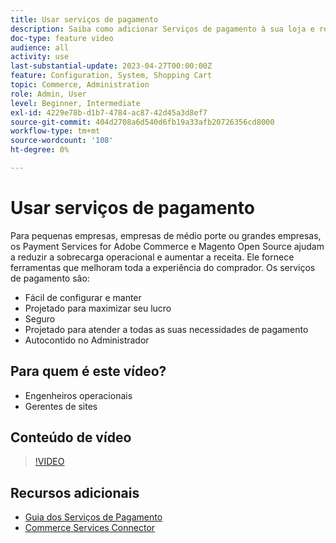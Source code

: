 ```yaml
---
title: Usar serviços de pagamento
description: Saiba como adicionar Serviços de pagamento à sua loja e reduzir a sobrecarga operacional, aumentar a receita e melhorar toda a experiência do comprador.
doc-type: feature video
audience: all
activity: use
last-substantial-update: 2023-04-27T00:00:00Z
feature: Configuration, System, Shopping Cart
topic: Commerce, Administration
role: Admin, User
level: Beginner, Intermediate
exl-id: 4229e78b-d1b7-4784-ac87-42d45a3d8ef7
source-git-commit: 404d2708a6d540d6fb19a33afb20726356cd8000
workflow-type: tm+mt
source-wordcount: '108'
ht-degree: 0%

---
```


# Usar serviços de pagamento

Para pequenas empresas, empresas de médio porte ou grandes empresas, os Payment Services for Adobe Commerce e Magento Open Source ajudam a reduzir a sobrecarga operacional e aumentar a receita. Ele fornece ferramentas que melhoram toda a experiência do comprador. Os serviços de pagamento são:

- Fácil de configurar e manter
- Projetado para maximizar seu lucro
- Seguro
- Projetado para atender a todas as suas necessidades de pagamento
- Autocontido no Administrador

## Para quem é este vídeo?

- Engenheiros operacionais
- Gerentes de sites

## Conteúdo de vídeo

>[!VIDEO](https://video.tv.adobe.com/v/343990?quality=12&learn=on)

## Recursos adicionais

- [Guia dos Serviços de Pagamento](https://experienceleague.adobe.com/docs/commerce-merchant-services/payment-services/guide-overview.html)
- [Commerce Services Connector](https://experienceleague.adobe.com/docs/commerce-merchant-services/user-guides/integration-services/saas.html)
